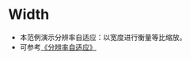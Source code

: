 # Width

* 本范例演示分辨率自适应：以宽度进行衡量等比缩放。
* 可参考[《分辨率自适应》](http://engine.zuoyouxi.com/demo/Layout/uiroot_adapt/index.html)